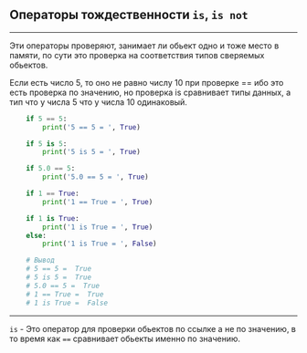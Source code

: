 Операторы тождественности `is`, `is not`
---
---

Эти операторы проверяют, занимает ли обьект одно и тоже место в
памяти, по сути это проверка на соответствия типов сверяемых 
обьектов.

Если есть число 5, то оно не равно числу 10 при проверке ==
ибо это есть проверка по значению, но проверка is сравнивает
типы данных, а тип что у числа 5 что у числа 10 одинаковый.

```python
    if 5 == 5:
        print('5 == 5 = ', True)

    if 5 is 5:
        print('5 is 5 = ', True)

    if 5.0 == 5:
        print('5.0 == 5 = ', True)

    if 1 == True:
        print('1 == True = ', True)

    if 1 is True:
        print('1 is True = ', True)
    else:
        print('1 is True = ', False)

    # Вывод
    # 5 == 5 =  True
    # 5 is 5 =  True
    # 5.0 == 5 =  True
    # 1 == True =  True
    # 1 is True =  False
```

---

`is` - Это оператор для проверки обьектов по ссылке а не по
значению, в то время как `==` сравнивает обьекты именно по 
значению.
